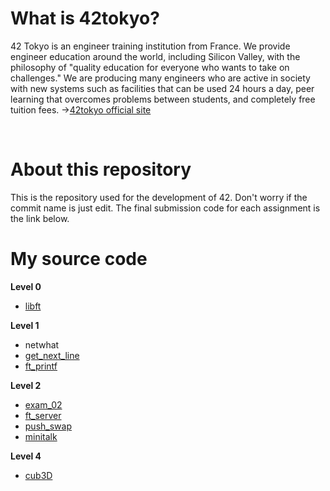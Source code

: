 # What is 42tokyo?
42 Tokyo is an engineer training institution from France.
We provide engineer education around the world, including Silicon Valley, with the philosophy of "quality education for everyone who wants to take on challenges."
We are producing many engineers who are active in society with new systems such as facilities that can be used 24 hours a day, peer learning that overcomes problems between students, and completely free tuition fees.
→[42tokyo official site](https://42tokyo.jp/)

<br>

# About this repository
This is the repository used for the development of 42. Don't worry if the commit name is just edit. The final submission code for each assignment is the link below.
<br>

# My source code
**Level 0**
- [libft](https://github.com/Hiroaki-K4/libft)

**Level 1**
- netwhat
- [get_next_line](https://github.com/Hiroaki-K4/get_next_line)
- [ft_printf](https://github.com/Hiroaki-K4/ft_printf)

**Level 2**
- [exam_02](https://github.com/Hiroaki-K4/42tokyo/tree/main/exam_02)
- [ft_server](https://github.com/Hiroaki-K4/ft_server)
- [push_swap](https://github.com/Hiroaki-K4/push_swap)
- [minitalk](https://github.com/Hiroaki-K4/minitalk)

**Level 4**
- [cub3D](https://github.com/Hiroaki-K4/cub3D)
